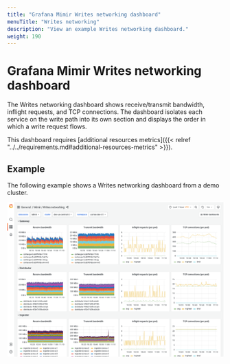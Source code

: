 ```yaml
---
title: "Grafana Mimir Writes networking dashboard"
menuTitle: "Writes networking"
description: "View an example Writes networking dashboard."
weight: 190
---
```


# Grafana Mimir Writes networking dashboard

The Writes networking dashboard shows receive/transmit bandwidth, inflight requests, and TCP connections.
The dashboard isolates each service on the write path into its own section and displays the order in which a write request flows.

This dashboard requires [additional resources metrics]({{< relref "../../requirements.md#additional-resources-metrics" >}}).

## Example

The following example shows a Writes networking dashboard from a demo cluster.

![Grafana Mimir writes networking dashboard](mimir-writes-networking.png)
